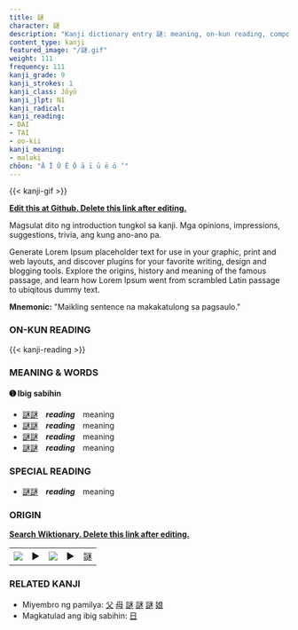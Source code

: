 ```yaml
---
title: 謎
character: 謎
description: "Kanji dictionary entry 謎: meaning, on-kun reading, compounds, origin, related kanji"
content_type: kanji
featured_image: "/謎.gif"
weight: 111
frequency: 111
kanji_grade: 9
kanji_strokes: 1
kanji_class: Jōyō
kanji_jlpt: N1
kanji_radical: 
kanji_reading: 
- DAI
- TAI
- oo-kii
kanji_meaning:
- malaki
chōon: "Ā Ī Ū Ē Ō ā ī ū ē ō ’"
---
```

[//]: # (Don't edit the line below. Kanji animated GIF code is automatically generated.)
{{< kanji-gif >}}

[//]: # (Edit below this line.)

**[Edit this at Github. Delete this link after editing.](https://github.com/tim0g/tim/tree/main/content/kanji/謎/index.md)**

Magsulat dito ng introduction tungkol sa kanji. Mga opinions, impressions, suggestions, trivia, ang kung ano-ano pa.

Generate Lorem Ipsum placeholder text for use in your graphic, print and web layouts, and discover plugins for your favorite writing, design and blogging tools. Explore the origins, history and meaning of the famous passage, and learn how Lorem Ipsum went from scrambled Latin passage to ubiqitous dummy text.
 
**Mnemonic:** "Maikling sentence na makakatulong sa pagsaulo."

### ON-KUN READING

[//]: # (Don't edit the line below. ON-KUN READING code is automatically generated.)
{{< kanji-reading >}}

### MEANING & WORDS

#### ➊ **Ibig sabihin**
  - [謎](../謎)[謎](../謎)　***reading***　meaning
  - [謎](../謎)[謎](../謎)　***reading***　meaning
  - [謎](../謎)[謎](../謎)　***reading***　meaning
  - [謎](../謎)[謎](../謎)　***reading***　meaning

### SPECIAL READING
  - [謎](../謎)[謎](../謎)　***reading***　meaning

### ORIGIN

**[Search Wiktionary. Delete this link after editing.](https://wiktionary.org/wiki/謎)**
<table class="kanji-table"><tr><td>
<img src="60px-謎-bronze.svg.png">
</td><td>▶</td><td>
<img src="60px-謎-oracle.svg.png">
</td><td>▶</td>
<td class="kanji-origin">謎</td>
</tr></table>

### RELATED KANJI
- Miyembro ng pamilya: [父](../父) [母](../母) [謎](../謎) [謎](../謎) [謎](../謎) [娘](../娘)
- Magkatulad ang ibig sabihin: [日](../日)
